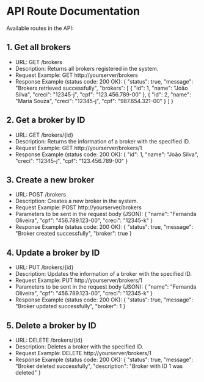 # API Route Documentation

Available routes in the API:

## 1. Get all brokers
   - URL: GET /brokers
   - Description: Returns all brokers registered in the system.
   - Request Example:
     GET http://yourserver/brokers
   - Response Example (status code: 200 OK):
     {
       "status": true,
       "message": "Brokers retrieved successfully",
       "brokers": [
         {
           "id": 1,
           "name": "João Silva",
           "creci": "12345-j",
           "cpf": "123.456.789-00"
         },
         {
           "id": 2,
           "name": "Maria Souza",
           "creci": "12345-j",
           "cpf": "987.654.321-00"
         }
       ]
     }

## 2. Get a broker by ID
   - URL: GET /brokers/{id}
   - Description: Returns the information of a broker with the specified ID.
   - Request Example:
     GET http://yourserver/brokers/1
   - Response Example (status code: 200 OK):
     {
       "id": 1,
       "name": "João Silva",
       "creci": "12345-j",
       "cpf": "123.456.789-00"
     }

## 3. Create a new broker
   - URL: POST /brokers
   - Description: Creates a new broker in the system.
   - Request Example:
     POST http://yourserver/brokers
   - Parameters to be sent in the request body (JSON):
     {
       "name": "Fernanda Oliveira",
       "cpf": "456.789.123-00",
       "creci": "12345-k"
     }
   - Response Example (status code: 200 OK):
     {
       "status": true,
       "message": "Broker created successfully",
       "broker": true
     }

## 4. Update a broker by ID
   - URL: PUT /brokers/{id}
   - Description: Updates the information of a broker with the specified ID.
   - Request Example:
     PUT http://yourserver/brokers/1
   - Parameters to be sent in the request body (JSON):
     {
       "name": "Fernanda Oliveira",
       "cpf": "456.789.123-00",
       "creci": "12345-k"
     }
   - Response Example (status code: 200 OK):
     {
       "status": true,
       "message": "Broker updated successfully",
       "broker": 1
     }

## 5. Delete a broker by ID
   - URL: DELETE /brokers/{id}
   - Description: Deletes a broker with the specified ID.
   - Request Example:
     DELETE http://yourserver/brokers/1
   - Response Example (status code: 200 OK):
     {
       "status": true,
       "message": "Broker deleted successfully",
       "description": "Broker with ID 1 was deleted"
     }
